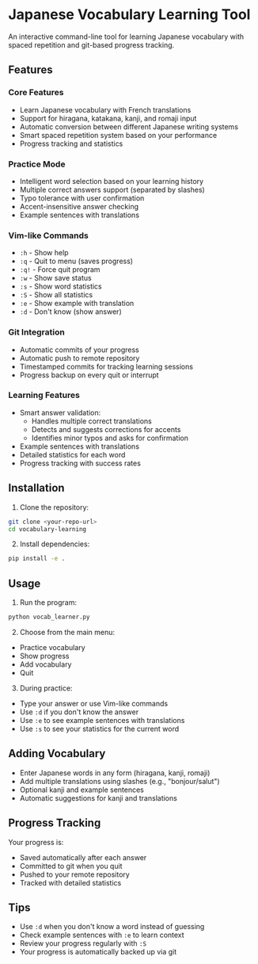 # Japanese Vocabulary Learning Tool

An interactive command-line tool for learning Japanese vocabulary with spaced repetition and git-based progress tracking.

## Features

### Core Features
- Learn Japanese vocabulary with French translations
- Support for hiragana, katakana, kanji, and romaji input
- Automatic conversion between different Japanese writing systems
- Smart spaced repetition system based on your performance
- Progress tracking and statistics

### Practice Mode
- Intelligent word selection based on your learning history
- Multiple correct answers support (separated by slashes)
- Typo tolerance with user confirmation
- Accent-insensitive answer checking
- Example sentences with translations

### Vim-like Commands
- `:h` - Show help
- `:q` - Quit to menu (saves progress)
- `:q!` - Force quit program
- `:w` - Show save status
- `:s` - Show word statistics
- `:S` - Show all statistics
- `:e` - Show example with translation
- `:d` - Don't know (show answer)

### Git Integration
- Automatic commits of your progress
- Automatic push to remote repository
- Timestamped commits for tracking learning sessions
- Progress backup on every quit or interrupt

### Learning Features
- Smart answer validation:
  - Handles multiple correct translations
  - Detects and suggests corrections for accents
  - Identifies minor typos and asks for confirmation
- Example sentences with translations
- Detailed statistics for each word
- Progress tracking with success rates

## Installation

1. Clone the repository:
```bash
git clone <your-repo-url>
cd vocabulary-learning
```

2. Install dependencies:
```bash
pip install -e .
```

## Usage

1. Run the program:
```bash
python vocab_learner.py
```

2. Choose from the main menu:
- Practice vocabulary
- Show progress
- Add vocabulary
- Quit

3. During practice:
- Type your answer or use Vim-like commands
- Use `:d` if you don't know the answer
- Use `:e` to see example sentences with translations
- Use `:s` to see your statistics for the current word

## Adding Vocabulary

- Enter Japanese words in any form (hiragana, kanji, romaji)
- Add multiple translations using slashes (e.g., "bonjour/salut")
- Optional kanji and example sentences
- Automatic suggestions for kanji and translations

## Progress Tracking

Your progress is:
- Saved automatically after each answer
- Committed to git when you quit
- Pushed to your remote repository
- Tracked with detailed statistics

## Tips

- Use `:d` when you don't know a word instead of guessing
- Check example sentences with `:e` to learn context
- Review your progress regularly with `:S`
- Your progress is automatically backed up via git 